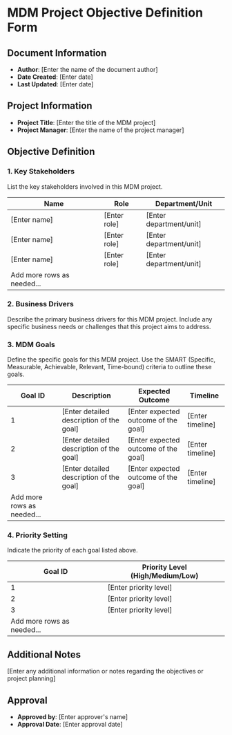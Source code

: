 # MDM Project Objective Definition Form

## Document Information
- **Author**: [Enter the name of the document author]
- **Date Created**: [Enter date]
- **Last Updated**: [Enter date]

## Project Information
- **Project Title**: [Enter the title of the MDM project]
- **Project Manager**: [Enter the name of the project manager]

## Objective Definition

### 1. Key Stakeholders
List the key stakeholders involved in this MDM project.

| Name               | Role                        | Department/Unit           |
|--------------------|-----------------------------|---------------------------|
| [Enter name]       | [Enter role]                | [Enter department/unit]   |
| [Enter name]       | [Enter role]                | [Enter department/unit]   |
| [Enter name]       | [Enter role]                | [Enter department/unit]   |
| Add more rows as needed... |

### 2. Business Drivers
Describe the primary business drivers for this MDM project. Include any specific business needs or challenges that this project aims to address.


### 3. MDM Goals
Define the specific goals for this MDM project. Use the SMART (Specific, Measurable, Achievable, Relevant, Time-bound) criteria to outline these goals.

| Goal ID | Description                                                  | Expected Outcome                    | Timeline   |
|---------|--------------------------------------------------------------|-------------------------------------|------------|
| 1       | [Enter detailed description of the goal]                     | [Enter expected outcome of the goal]| [Enter timeline] |
| 2       | [Enter detailed description of the goal]                     | [Enter expected outcome of the goal]| [Enter timeline] |
| 3       | [Enter detailed description of the goal]                     | [Enter expected outcome of the goal]| [Enter timeline] |
| Add more rows as needed... |

### 4. Priority Setting
Indicate the priority of each goal listed above.

| Goal ID | Priority Level (High/Medium/Low) |
|---------|----------------------------------|
| 1       | [Enter priority level]           |
| 2       | [Enter priority level]           |
| 3       | [Enter priority level]           |
| Add more rows as needed... |

## Additional Notes
[Enter any additional information or notes regarding the objectives or project planning]

## Approval
- **Approved by**: [Enter approver's name]
- **Approval Date**: [Enter approval date]